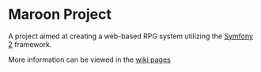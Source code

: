 Maroon Project
==============

A project aimed at creating a web-based RPG system utilizing the [Symfony 2][1] framework.

More information can be viewed in the [wiki pages][2]

[1]: http://symfony.com/
[2]: http://github.com/Crindigo/Maroon/wiki/_pages

